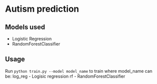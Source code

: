 # Autism prediction

## Models used
* Logistic Regression
* RandomForestClassifier

## Usage
Run `python train.py --model model_name` to train
where model_name can be:
  log_reg - Logisic regression
  rf - RandomForestClassifier
